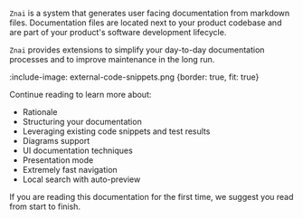 `Znai` is a system that generates user facing documentation from markdown files. 
Documentation files are located next to your product codebase and are part of your product's software development lifecycle.

`Znai` provides extensions to simplify your day-to-day documentation processes and to improve maintenance in the long run.

:include-image: external-code-snippets.png {border: true, fit: true}

Continue reading to learn more about:
* Rationale
* Structuring your documentation
* Leveraging existing code snippets and test results
* Diagrams support
* UI documentation techniques 
* Presentation mode
* Extremely fast navigation
* Local search with auto-preview

If you are reading this documentation for the first time, we suggest you read from start to finish. 
